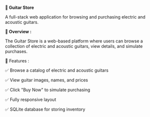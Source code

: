 **🎸 Guitar Store**

A full-stack web application for browsing and purchasing electric and acoustic guitars.


**📌 Overview :**

The Guitar Store is a web-based platform where users can browse a collection of electric and acoustic guitars, view details, and simulate purchases.


🔹 Features :


✅ Browse a catalog of electric and acoustic guitars

✅ View guitar images, names, and prices

✅ Click "Buy Now" to simulate purchasing

✅ Fully responsive layout

✅ SQLite database for storing inventory




